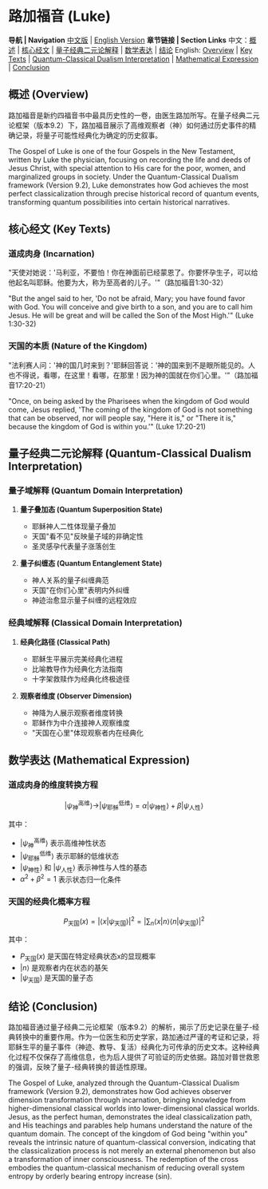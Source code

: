 # 路加福音 (Luke)

**导航 | Navigation**
[中文版](#路加福音解析) | [English Version](#luke-analysis)
**章节链接 | Section Links**
中文：[概述](#概述-overview) | [核心经文](#核心经文-key-texts) | [量子经典二元论解释](#量子经典二元论解释-quantum-classical-dualism-interpretation) | [数学表达](#数学表达-mathematical-expression) | [结论](#结论-conclusion)
English: [Overview](#概述-overview) | [Key Texts](#核心经文-key-texts) | [Quantum-Classical Dualism Interpretation](#量子经典二元论解释-quantum-classical-dualism-interpretation) | [Mathematical Expression](#数学表达-mathematical-expression) | [Conclusion](#结论-conclusion)

## 概述 (Overview)

路加福音是新约四福音书中最具历史性的一卷，由医生路加所写。在量子经典二元论框架（版本9.2）下，路加福音展示了高维观察者（神）如何通过历史事件的精确记录，将量子可能性经典化为确定的历史叙事。

The Gospel of Luke is one of the four Gospels in the New Testament, written by Luke the physician, focusing on recording the life and deeds of Jesus Christ, with special attention to His care for the poor, women, and marginalized groups in society. Under the Quantum-Classical Dualism framework (Version 9.2), Luke demonstrates how God achieves the most perfect classicalization through precise historical record of quantum events, transforming quantum possibilities into certain historical narratives.

## 核心经文 (Key Texts)

### 道成肉身 (Incarnation)
"天使对她说：'马利亚，不要怕！你在神面前已经蒙恩了。你要怀孕生子，可以给他起名叫耶稣。他要为大，称为至高者的儿子。'"（路加福音1:30-32）

"But the angel said to her, 'Do not be afraid, Mary; you have found favor with God. You will conceive and give birth to a son, and you are to call him Jesus. He will be great and will be called the Son of the Most High.'" (Luke 1:30-32)

### 天国的本质 (Nature of the Kingdom)
"法利赛人问：'神的国几时来到？'耶稣回答说：'神的国来到不是眼所能见的。人也不得说，看哪，在这里！看哪，在那里！因为神的国就在你们心里。'"（路加福音17:20-21）

"Once, on being asked by the Pharisees when the kingdom of God would come, Jesus replied, 'The coming of the kingdom of God is not something that can be observed, nor will people say, "Here it is," or "There it is," because the kingdom of God is within you.'" (Luke 17:20-21)

## 量子经典二元论解释 (Quantum-Classical Dualism Interpretation)

### 量子域解释 (Quantum Domain Interpretation)
1. **量子叠加态 (Quantum Superposition State)**
   - 耶稣神人二性体现量子叠加
   - 天国"看不见"反映量子域的非确定性
   - 圣灵感孕代表量子涨落创生

2. **量子纠缠态 (Quantum Entanglement State)**
   - 神人关系的量子纠缠典范
   - 天国"在你们心里"表明内外纠缠
   - 神迹治愈显示量子纠缠的远程效应

### 经典域解释 (Classical Domain Interpretation)
1. **经典化路径 (Classical Path)**
   - 耶稣生平展示完美经典化进程
   - 比喻教导作为经典化方法指南
   - 十字架救赎作为经典化终极途径

2. **观察者维度 (Observer Dimension)**
   - 神降为人展示观察者维度转换
   - 耶稣作为中介连接神人观察维度
   - "天国在心里"体现观察者内在经典化

## 数学表达 (Mathematical Expression)

### 道成肉身的维度转换方程

$$
|\psi_{\text{神}}^{\text{高维}}\rangle \rightarrow |\psi_{\text{耶稣}}^{\text{低维}}\rangle = \alpha|\psi_{\text{神性}}\rangle + \beta|\psi_{\text{人性}}\rangle
$$

其中：
- $`|\psi_{\text{神}}^{\text{高维}}\rangle`$ 表示高维神性状态
- $`|\psi_{\text{耶稣}}^{\text{低维}}\rangle`$ 表示耶稣的低维状态
- $`|\psi_{\text{神性}}\rangle`$ 和 $`|\psi_{\text{人性}}\rangle`$ 表示神性与人性的基态
- $`\alpha^2 + \beta^2 = 1`$ 表示状态归一化条件

### 天国的经典化概率方程

$$
P_{\text{天国}}(x) = |\langle x|\psi_{\text{天国}}\rangle|^2 = \left|\sum_{n} \langle x|n\rangle\langle n|\psi_{\text{天国}}\rangle\right|^2
$$

其中：
- $`P_{\text{天国}}(x)`$ 是天国在特定经典状态x的显现概率
- $`|n\rangle`$ 是观察者内在状态的基矢
- $`|\psi_{\text{天国}}\rangle`$ 是天国的量子态

## 结论 (Conclusion)

路加福音通过量子经典二元论框架（版本9.2）的解析，揭示了历史记录在量子-经典转换中的重要作用。作为一位医生和历史学家，路加通过严谨的考证和记录，将耶稣生平的量子事件（神迹、教导、复活）经典化为可传承的历史文本。这种经典化过程不仅保存了高维信息，也为后人提供了可验证的历史依据。路加对普世救恩的强调，反映了量子-经典转换的普适性原理。

The Gospel of Luke, analyzed through the Quantum-Classical Dualism framework (Version 9.2), demonstrates how God achieves observer dimension transformation through incarnation, bringing knowledge from higher-dimensional classical worlds into lower-dimensional classical worlds. Jesus, as the perfect human, demonstrates the ideal classicalization path, and His teachings and parables help humans understand the nature of the quantum domain. The concept of the kingdom of God being "within you" reveals the intrinsic nature of quantum-classical conversion, indicating that the classicalization process is not merely an external phenomenon but also a transformation of inner consciousness. The redemption of the cross embodies the quantum-classical mechanism of reducing overall system entropy by orderly bearing entropy increase (sin).